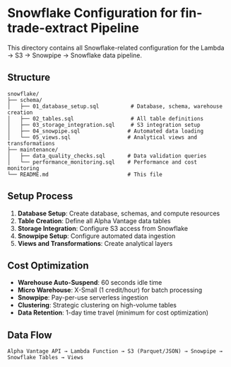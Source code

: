 # Snowflake Configuration for fin-trade-extract Pipeline

This directory contains all Snowflake-related configuration for the Lambda → S3 → Snowpipe → Snowflake data pipeline.

## Structure

```
snowflake/
├── schema/
│   ├── 01_database_setup.sql          # Database, schema, warehouse creation
│   ├── 02_tables.sql                  # All table definitions
│   ├── 03_storage_integration.sql     # S3 integration setup
│   ├── 04_snowpipe.sql               # Automated data loading
│   └── 05_views.sql                  # Analytical views and transformations
├── maintenance/
│   ├── data_quality_checks.sql       # Data validation queries
│   └── performance_monitoring.sql    # Performance and cost monitoring
└── README.md                         # This file
```

## Setup Process

1. **Database Setup**: Create database, schemas, and compute resources
2. **Table Creation**: Define all Alpha Vantage data tables
3. **Storage Integration**: Configure S3 access from Snowflake
4. **Snowpipe Setup**: Configure automated data ingestion
5. **Views and Transformations**: Create analytical layers

## Cost Optimization

- **Warehouse Auto-Suspend**: 60 seconds idle time
- **Micro Warehouse**: X-Small (1 credit/hour) for batch processing
- **Snowpipe**: Pay-per-use serverless ingestion
- **Clustering**: Strategic clustering on high-volume tables
- **Data Retention**: 1-day time travel (minimum for cost optimization)

## Data Flow

```
Alpha Vantage API → Lambda Function → S3 (Parquet/JSON) → Snowpipe → Snowflake Tables → Views
```